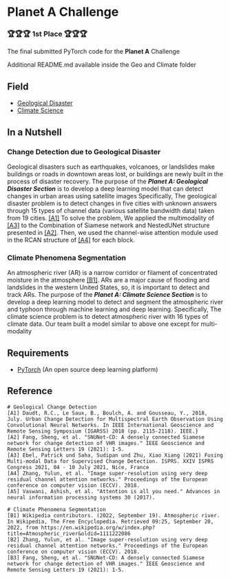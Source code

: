 # Planet A Challenge

### 🏆🏆🏆 **1st Place** 🏆🏆🏆

The final submitted PyTorch code for the **Planet A** Challenge

Additional README.md available inside the Geo and Climate folder

## Field
- [Geological Disaster](##Geo/README.md)
- [Climate Science](##Climate/README.md)

## In a Nutshell
### Change Detection due to Geological Disaster
Geological disasters such as earthquakes, volcanoes, or landslides make buildings or roads in downtown areas lost, 
or buildings are newly built in the process of disaster recovery. 
The purpose of the ***Planet A: Geological Disaster Section*** is to develop a deep learning model that can detect 
changes in urban areas using satellite images
Specifically, The geological disaster problem is to detect changes in five cities with unknown answers through  15 types
of channel data (various satellite bandwidth data) taken from 19 cities. [[A1]](##Reference) To solve the problem, We 
applied the multimodality of [[A3]](##Reference) to the Combination of Siamese network and NestedUNet structure 
presented in [[A2]](##Reference). Then, we used the channel-wise attention module used in the RCAN structure of 
[[A4]](##Reference) for each block.

### Climate Phenomena Segmentation
An atmospheric river (AR) is a narrow corridor or filament of concentrated moisture in the atmosphere
[[B1]](##Reference). ARs are a major cause of flooding and landslides in the western United States, so, 
it is important to detect and track ARs.
The purpose of the ***Planet A: Climate Science Section*** is to develop a deep learning model to detect and segment the
atmospheric river and typhoon through machine learning and deep learning.
Specifically, The climate science problem is to detect atmospheric river with 16 types of climate data.
Our team built a model similar to above one except for multi-modality

## Requirements
- [PyTorch](https://pytorch.org/) (An open source deep learning platform)

## Reference 
```
# Geological Change Detection
[A1] Daudt, R.C., Le Saux, B., Boulch, A. and Gousseau, Y., 2018, July. Urban Change Detection for Multispectral Earth Observation Using Convolutional Neural Networks. In IEEE International Geoscience and Remote Sensing Symposium (IGARSS) 2018 (pp. 2115-2118). IEEE.}
[A2] Fang, Sheng, et al. "SNUNet-CD: A densely connected Siamese network for change detection of VHR images." IEEE Geoscience and Remote Sensing Letters 19 (2021): 1-5.
[A3] Ebel, Patrick und Saha, Sudipan und Zhu, Xiao Xiang (2021) Fusing Multi-modal Data for Supervised Change Detection. ISPRS. XXIV ISPRS Congress 2021, 04 - 10 July 2021, Nice, France
[A4] Zhang, Yulun, et al. "Image super-resolution using very deep residual channel attention networks." Proceedings of the European conference on computer vision (ECCV). 2018.
[A5] Vaswani, Ashish, et al. "Attention is all you need." Advances in neural information processing systems 30 (2017).

# Climate Phenomena Segmentation
[B1] Wikipedia contributors. (2022, September 19). Atmospheric river. In Wikipedia, The Free Encyclopedia. Retrieved 09:25, September 20, 2022, from https://en.wikipedia.org/w/index.php?title=Atmospheric_river&oldid=1111222086
[B2] Zhang, Yulun, et al. "Image super-resolution using very deep residual channel attention networks." Proceedings of the European conference on computer vision (ECCV). 2018.
[B3] Fang, Sheng, et al. "SNUNet-CD: A densely connected Siamese network for change detection of VHR images." IEEE Geoscience and Remote Sensing Letters 19 (2021): 1-5.
```



